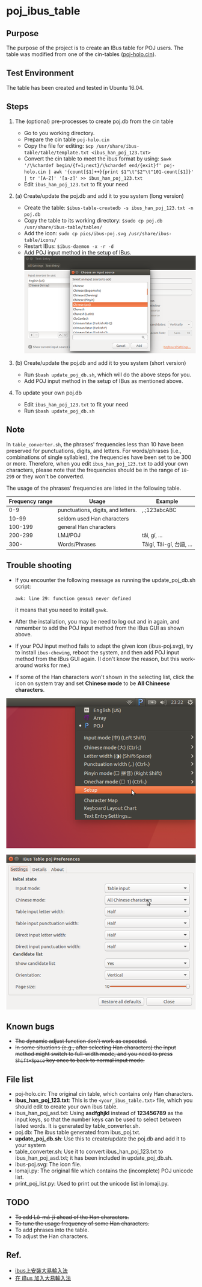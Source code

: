 # poj_ibus_table

## Purpose
The purpose of the project is to create an IBus table for POJ users.
The table was modified from one of the cin-tables ([poj-holo.cin](https://github.com/chinese-opendesktop/cin-tables)).

## Test Environment
The table has been created and tested in Ubuntu 16.04. 

## Steps

1. The (optional) pre-processes to create poj.db from the cin table 

    * Go to you working directory.
    * Prepare the cin table `poj-holo.cin`
    * Copy the file for editing:
      `$cp /usr/share/ibus-table/table/template.txt <ibus_han_poj_123.txt>`
    * Convert the cin table to meet the ibus format by using:
      `$awk '/\%chardef begin/{f=1;next}/\%chardef end/{exit}f' poj-holo.cin | awk '{count[$1]++}{print $1"\t"$2"\t"101-count[$1]}' | tr '[A-Z]' '[a-z]' >> ibus_han_poj_123.txt`
    * Edit `ibus_han_poj_123.txt` to fit your need

2. (a) Create/update the poj.db and add it to you system (long version)

    * Create the table:
      `$ibus-table-createdb -s ibus_han_poj_123.txt -n poj.db`
    * Copy the table to its working directory:
      `$sudo cp poj.db /usr/share/ibus-table/tables/`
    * Add the icon:
      `sudo cp pics/ibus-poj.svg /usr/share/ibus-table/icons/`
    * Restart IBus:
      `$ibus-daemon -x -r -d`
    * Add POJ input method in the setup of IBus.
      ![add poj in ibus](pics/add_poj_in_ibus.png)

2. (b) Create/update the poj.db and add it to you system (short version)

    * Run `$bash update_poj_db.sh`, which will do the above steps for you.
    * Add POJ input method in the setup of IBus as mentioned above.

3. To update your own poj.db

    * Edit `ibus_han_poj_123.txt` to fit your need
    * Run `$bash update_poj_db.sh`
 
## Note

In `table_converter.sh`, the phrases' frequencies less than 10 have been preserved for punctuations, digits, and letters.
For words/phrases (i.e., combinations of single syllables), the frequencies have been set to be 300 or more.
Therefore, when you edit `ibus_han_poj_123.txt` to add your own characters, please note that the frequencies should be in the range of `10-299` or they won't be converted.

The usage of the phrases' frequencies are listed in the following table.

| Frequency range | Usage | Example |
| --- | --- | --- |
| 0-9 | punctuations, digits, and letters. | ,.;123abcABC |
| 10-99 | seldom used Han characters | |
| 100-199 | general Han characters | |
| 200-299 | LMJ/POJ | tâi, gí, ...|
| 300- | Words/Phrases | Tâigí, Tâi-gí, 台語, ... |

## Trouble shooting

* If you encounter the following message as running the update_poj_db.sh script:

  `awk: line 29: function gensub never defined` 
  
  it means that you need to install `gawk`.

* After the installation, you may be need to log out and in again, and remember to add the POJ input method from the IBus GUI as shown above.

* If your POJ input method fails to adapt the given icon (ibus-poj.svg), try to install `ibus-chewing`, reboot the system, and then add POJ input method from the IBus GUI again. (I don't know the reason, but this work-around works for me.)

* If some of the Han characters won't shown in the selecting list, click the icon on system tray and set **Chinese mode** to be **All Chineese characters**.

![click the icon](pics/ibus_tray.png)

![select chinese mode](pics/poj_settings.png)

## Known bugs

* <s>The dynamic adjust function don't work as expected.</s>
* <s>In some situations (e.g., after selecting Han characters) the input method might switch to full-width mode, and you need to press `Shift+Space` key once to back to normal input mode.</s>

## File list
* poj-holo.cin: The original cin table, which contains only Han characters.
* **ibus_han_poj_123.txt**: This is the `<your_ibus_table.txt>` file, which you should edit to create your own ibus table.
* ibus_han_poj_asd.txt: Using **asdfghjkl** instead of **123456789** as the input keys, so that the number keys can be used to select between listed words. It is generated by table_converter.sh.
* poj.db: The ibus table generated from ibus_poj.txt.
* **update_poj_db.sh**: Use this to create/update the poj.db and add it to your system
* table_converter.sh: Use it to convert ibus_han_poj_123.txt to ibus_han_poj_asd.txt; it has been included in update_poj_db.sh.
* ibus-poj.svg: The icon file.
* lomaji.py: The original file which contains the (incomplete) POJ unicode list.
* print_poj_list.py: Used to print out the unicode list in lomaji.py.

## TODO
* <s>To add Lô-má-jī ahead of the Han characters.</s>
* <s>To tune the usage frequency of some Han characters.</s>
* To add phrases into the table.
* To adjust the Han characters.

## Ref.
* [ibus上安裝大易輸入法](http://120.114.52.240/~T093000298/blog?node=000000103)
* [在 iBus 加入大易輸入法](http://jamyy.us.to/blog/2013/12/5653.html)

